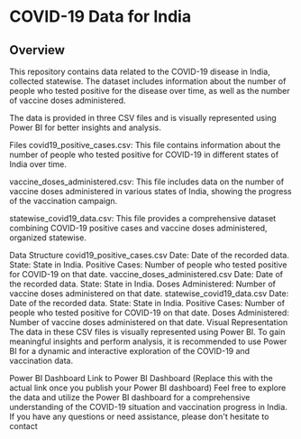 <h1>COVID-19 Data for India </h1>

<h2>Overview</h2>
This repository contains data related to the COVID-19 disease in India, collected statewise. The dataset includes information about the number of people who tested positive for the disease over time, as well as the number of vaccine doses administered.

The data is provided in three CSV files and is visually represented using Power BI for better insights and analysis.

Files
covid19_positive_cases.csv: This file contains information about the number of people who tested positive for COVID-19 in different states of India over time.

vaccine_doses_administered.csv: This file includes data on the number of vaccine doses administered in various states of India, showing the progress of the vaccination campaign.

statewise_covid19_data.csv: This file provides a comprehensive dataset combining COVID-19 positive cases and vaccine doses administered, organized statewise.

Data Structure
covid19_positive_cases.csv
Date: Date of the recorded data.
State: State in India.
Positive Cases: Number of people who tested positive for COVID-19 on that date.
vaccine_doses_administered.csv
Date: Date of the recorded data.
State: State in India.
Doses Administered: Number of vaccine doses administered on that date.
statewise_covid19_data.csv
Date: Date of the recorded data.
State: State in India.
Positive Cases: Number of people who tested positive for COVID-19 on that date.
Doses Administered: Number of vaccine doses administered on that date.
Visual Representation
The data in these CSV files is visually represented using Power BI. To gain meaningful insights and perform analysis, it is recommended to use Power BI for a dynamic and interactive exploration of the COVID-19 and vaccination data.

Power BI Dashboard
Link to Power BI Dashboard (Replace this with the actual link once you publish your Power BI dashboard)
Feel free to explore the data and utilize the Power BI dashboard for a comprehensive understanding of the COVID-19 situation and vaccination progress in India. If you have any questions or need assistance, please don't hesitate to contact
